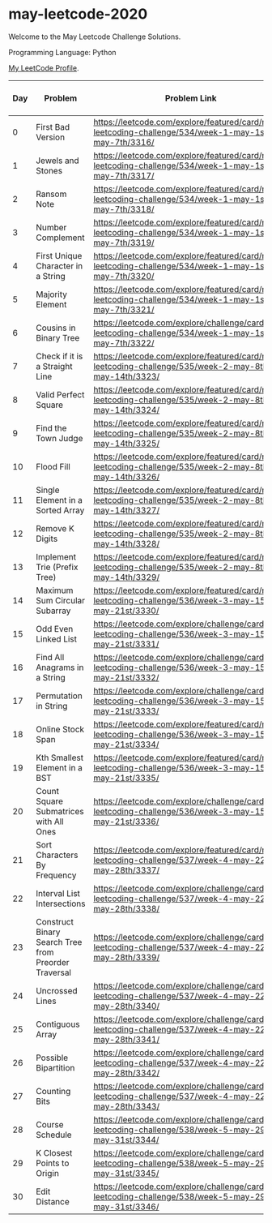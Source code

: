 # may-leetcode-2020

Welcome to the May Leetcode Challenge Solutions.

Programming Language: Python

[My LeetCode Profile](https://leetcode.com/sejalc230/).

|Day|Problem | Problem Link | Time Taken | Algorithm Used | Data Structures Encountered|
|--|------|--------| ---------- | -------------- |----|
|0| First Bad Version |https://leetcode.com/explore/featured/card/may-leetcoding-challenge/534/week-1-may-1st-may-7th/3316/| 10 minutes | Binary Search|Array|
|1| Jewels and Stones |https://leetcode.com/explore/featured/card/may-leetcoding-challenge/534/week-1-may-1st-may-7th/3317/| 5 minutes | None|None|
|2|Ransom Note |https://leetcode.com/explore/featured/card/may-leetcoding-challenge/534/week-1-may-1st-may-7th/3318/| 10 minutes | None|Set|
|3|Number Complement|https://leetcode.com/explore/featured/card/may-leetcoding-challenge/534/week-1-may-1st-may-7th/3319/| 10 minutes | None|Array|
|4|First Unique Character in a String |https://leetcode.com/explore/featured/card/may-leetcoding-challenge/534/week-1-may-1st-may-7th/3320/| 5 minutes|None|None|
|5|Majority Element|https://leetcode.com/explore/featured/card/may-leetcoding-challenge/534/week-1-may-1st-may-7th/3321/| 10 minutes| None|Dictionary|
|6|Cousins in Binary Tree| https://leetcode.com/explore/challenge/card/may-leetcoding-challenge/534/week-1-may-1st-may-7th/3322/| 30 minutes | Recursion| Tree|
|7| Check if it is a Straight Line|https://leetcode.com/explore/featured/card/may-leetcoding-challenge/535/week-2-may-8th-may-14th/3323/| 20 minutes| None|Array(Matrix)|
|8|Valid Perfect Square|https://leetcode.com/explore/featured/card/may-leetcoding-challenge/535/week-2-may-8th-may-14th/3324/| 5 minutes|None|None|
|9| Find the Town Judge|https://leetcode.com/explore/featured/card/may-leetcoding-challenge/535/week-2-may-8th-may-14th/3325/ | 15 minutes| None|Array|
|10|Flood Fill|https://leetcode.com/explore/featured/card/may-leetcoding-challenge/535/week-2-may-8th-may-14th/3326/ | 30 minutes | Recursion|Array(Matrix)|
|11|Single Element in a Sorted Array|https://leetcode.com/explore/featured/card/may-leetcoding-challenge/535/week-2-may-8th-may-14th/3327/ |5 minutes| None|Dictionary|
|12|Remove K Digits|https://leetcode.com/explore/featured/card/may-leetcoding-challenge/535/week-2-may-8th-may-14th/3328/ | 20 minutes| None|Stack|
|13|Implement Trie (Prefix Tree)|https://leetcode.com/explore/featured/card/may-leetcoding-challenge/535/week-2-may-8th-may-14th/3329/ |10 minutes | None|Prefix Trie|
|14|Maximum Sum Circular Subarray|https://leetcode.com/explore/featured/card/may-leetcoding-challenge/536/week-3-may-15th-may-21st/3330/| 30 minutes| Kadane's Algorithm|Array|
|15|Odd Even Linked List|https://leetcode.com/explore/challenge/card/may-leetcoding-challenge/536/week-3-may-15th-may-21st/3331/| 1 hour|None|Linked List|
|16|Find All Anagrams in a String|https://leetcode.com/explore/challenge/card/may-leetcoding-challenge/536/week-3-may-15th-may-21st/3332/ |1 hour |Sliding Window|Dictionary, Array|
|17|Permutation in String|https://leetcode.com/explore/challenge/card/may-leetcoding-challenge/536/week-3-may-15th-may-21st/3333/| 10 minutes|Sliding Window|Dictionary|
|18|Online Stock Span|https://leetcode.com/explore/featured/card/may-leetcoding-challenge/536/week-3-may-15th-may-21st/3334/ |30 minutes|None|Array|
|19|Kth Smallest Element in a BST|https://leetcode.com/explore/featured/card/may-leetcoding-challenge/536/week-3-may-15th-may-21st/3335/ |30 minutes|None|Queue, Tree, List, Set|
|20|Count Square Submatrices with All Ones|https://leetcode.com/explore/challenge/card/may-leetcoding-challenge/536/week-3-may-15th-may-21st/3336/ |30 minutes|None|Matrix|
|21|Sort Characters By Frequency|https://leetcode.com/explore/featured/card/may-leetcoding-challenge/537/week-4-may-22nd-may-28th/3337/ | 30 minutes |None|Dictionary, Ordered Dictionary|
|22|Interval List Intersections|https://leetcode.com/explore/challenge/card/may-leetcoding-challenge/537/week-4-may-22nd-may-28th/3338/ |45 minutes |None|Array(Matrix), List|
|23|Construct Binary Search Tree from Preorder Traversal|https://leetcode.com/explore/challenge/card/may-leetcoding-challenge/537/week-4-may-22nd-may-28th/3339/|30 minutes|Recursion|Tree, List|
|24|Uncrossed Lines|https://leetcode.com/explore/challenge/card/may-leetcoding-challenge/537/week-4-may-22nd-may-28th/3340/ | 1 hour| Dynamic Programming|List|
|25|Contiguous Array| https://leetcode.com/explore/challenge/card/may-leetcoding-challenge/537/week-4-may-22nd-may-28th/3341/ |1 hour| None|Dictionary, List|
|26|Possible Bipartition|https://leetcode.com/explore/challenge/card/may-leetcoding-challenge/537/week-4-may-22nd-may-28th/3342/| 2 hours|Recursion|Array(Matrix)|
|27| Counting Bits|https://leetcode.com/explore/challenge/card/may-leetcoding-challenge/537/week-4-may-22nd-may-28th/3343/ |5 minutes| None|List|
|28| Course Schedule|https://leetcode.com/explore/challenge/card/may-leetcoding-challenge/538/week-5-may-29th-may-31st/3344/| 1 hour|DFS|Array(Matrix)|
|29|K Closest Points to Origin|https://leetcode.com/explore/challenge/card/may-leetcoding-challenge/538/week-5-may-29th-may-31st/3345/| 45 minutes| None|Array(Matrix)|
|30|Edit Distance|https://leetcode.com/explore/challenge/card/may-leetcoding-challenge/538/week-5-may-29th-may-31st/3346/ |45 minutes| Dynamic Programming|Array(Matrix)|
